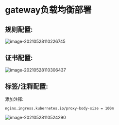 # gateway负载均衡部署

## 规则配置:

![image-20210528110226745](https://tva1.sinaimg.cn/large/008i3skNgy1gqxym0rtw8j31sv0u0gpl.jpg)

## 证书配置:

![image-20210528110306437](https://tva1.sinaimg.cn/large/008i3skNgy1gqxympbwoej31xo0l80v6.jpg)

## 标签/注释配置:

添加注释:

```
nginx.ingress.kubernetes.io/proxy-body-size = 100m
```

![image-20210528110524290](https://tva1.sinaimg.cn/large/008i3skNgy1gqxyp399sjj31x00kcdk4.jpg)